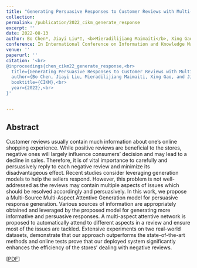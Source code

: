 ```yaml
---
title: "Generating Persuasive Responses to Customer Reviews with Multi-Source Prior Knowledge in E-commerce"
collection: 
permalink: /publication/2022_cikm_generate_response
excerpt: ''
date: 2022-08-13
author: Bo Chen*, Jiayi Liu*†, <b>Mieradilijiang Maimaiti</b>, Xing Gao, and Ji Zhang
conference: In International Conference on Information and Knowledge Management <b>(CIKM, 2022)</b> (*=equal contribution, †=corresponding author) (Long paper, poster) 
venue: ''
paperurl: ''
citation: '<br>
@inproceedings{chen_cikm22_generate_response,<br>
  title={Generating Persuasive Responses to Customer Reviews with Multi-Source Prior Knowledge in E-commerce},<br>
  author={Bo Chen, Jiayi Liu, Mieradilijiang Maimaiti, Xing Gao, and Ji Zhang},<br>
  booktitle={CIKM},<br>
  year={2022},<br>
}'


---
```

<h2><strong>Abstract</strong></h2>
Customer reviews usually contain much information about one’s
online shopping experience. While positive reviews are beneficial
to the stores, negative ones will largely influence consumers’ decision
and may lead to a decline in sales. Therefore, it is of vital
importance to carefully and persuasively reply to each negative
review and minimize its disadvantageous effect. Recent studies
consider leveraging generation models to help the sellers respond.
However, this problem is not well-addressed as the reviews may
contain multiple aspects of issues which should be resolved accordingly
and persuasively. In this work, we propose a Multi-Source
Multi-Aspect Attentive Generation model for persuasive response
generation. Various sources of information are appropriately obtained
and leveraged by the proposed model for generating more
informative and persuasive responses. A multi-aspect attentive network
is proposed to automatically attend to different aspects in a
review and ensure most of the issues are tackled. Extensive experiments
on two real-world datasets, demonstrate that our approach
outperforms the state-of-the-art methods and online tests prove
that our deployed system significantly enhances the efficiency of
the stores’ dealing with negative reviews.

\[[PDF](https://dl.acm.org/doi/10.1145/3511808.3557122)\]  
